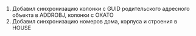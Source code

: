 1. Добавил синхронизацию колонки с GUID родительского адресного объекта в ADDROBJ, колонки с ОКАТО
2. Добавил синхронизацию номеров дома, корпуса и строения в HOUSE
